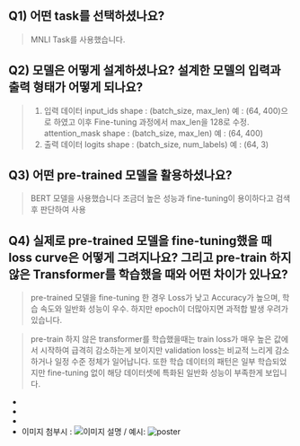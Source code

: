 ## Q1) 어떤 task를 선택하셨나요?
> MNLI Task를 사용했습니다.


## Q2) 모델은 어떻게 설계하셨나요? 설계한 모델의 입력과 출력 형태가 어떻게 되나요?
> 1. 입력 데이터
    input_ids
      shape : (batch_size, max_len)
      예 : (64, 400)으로 하였고 이후 Fine-tuning 과정에서 max_len을 128로 수정.
    attention_mask
      shape : (batch_size, max_len) 
      예 : (64, 400)
> 3. 출력 데이터
    logits
     shape : (batch_size, num_labels) 
     예 : (64, 3)


## Q3) 어떤 pre-trained 모델을 활용하셨나요?
> BERT 모델을 사용했습니다
> 조금더 높은 성능과 fine-tuning이 용이하다고 검색후 판단하여 사용


## Q4) 실제로 pre-trained 모델을 fine-tuning했을 때 loss curve은 어떻게 그려지나요? 그리고 pre-train 하지 않은 Transformer를 학습했을 때와 어떤 차이가 있나요? 
> pre-trained 모델을 fine-tuning 한 경우 Loss가 낮고 Accuracy가 높으며, 학습 속도와 일반화 성능이 우수. 하지만 epoch이 더많아지면 과적합 발생 우려가 있습니다.

> pre-train 하지 않은 transformer를 학습했을때는 train loss가 매우 높은 값에서 시작하여 급격히 감소하는게 보이지만 validation loss는 비교적 느리게 감소하거나 일정 수준 정체가 일어납니다.
> 또한 학습 데이터의 패턴은 일부 학습되었지만 fine-tuning 없이 해당 데이터셋에 특화된 일반화 성능이 부족한게 보입니다.

- 
-  
-  
- 이미지 첨부시 : ![이미지 설명](경로) / 예시: ![poster](./image.png)
